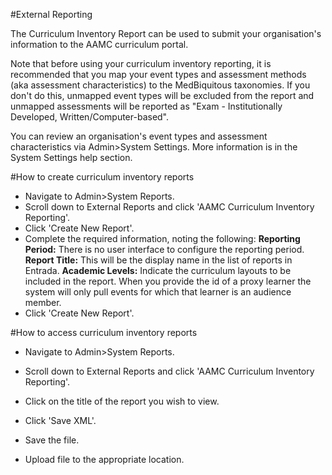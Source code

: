 #External Reporting  

The Curriculum Inventory Report can be used to submit your organisation's information to the AAMC curriculum portal.

Note that before using your curriculum inventory reporting, it is recommended that you map your event types and assessment methods (aka assessment characteristics) to the MedBiquitous taxonomies.  If you don't do this, unmapped event types will be excluded from the report and unmapped assessments will be reported as "Exam - Institutionally Developed, Written/Computer-based".

You can review an organisation's event types and assessment characteristics via Admin>System Settings.  More information is in the System Settings help section.

#How to create curriculum inventory reports  
* Navigate to Admin>System Reports.  
* Scroll down to External Reports and click 'AAMC Curriculum Inventory Reporting'.  
* Click 'Create New Report'.
* Complete the required information, noting the following:
**Reporting Period:** There is no user interface to configure the reporting period.
**Report Title:** This will be the display name in the list of reports in Entrada.
**Academic Levels:** Indicate the curriculum layouts to be included in the report.  When you provide the id of a proxy learner the system will only pull events for which that learner is an audience member.  
* Click 'Create New Report'.

#How to access curriculum inventory reports  
* Navigate to Admin>System Reports.  
* Scroll down to External Reports and click 'AAMC Curriculum Inventory Reporting'.  
* Click on the title of the report you wish to view.
* Click 'Save XML'.
* Save the file.

* Upload file to the appropriate location.
